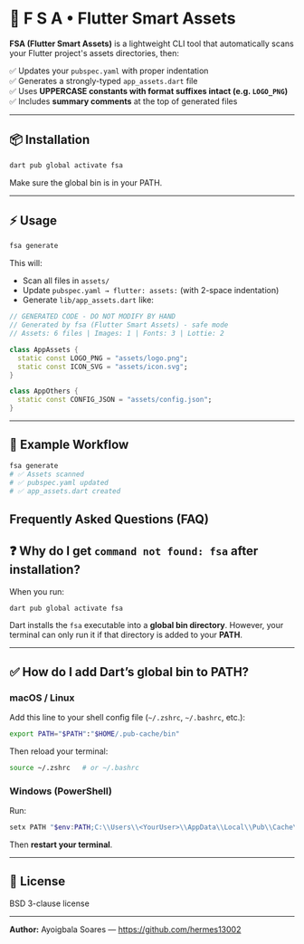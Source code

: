 # 🚀 F S A • Flutter Smart Assets

**FSA (Flutter Smart Assets)** is a lightweight CLI tool that automatically scans your Flutter project's assets directories, then:

✅ Updates your `pubspec.yaml` with proper indentation  
✅ Generates a strongly-typed `app_assets.dart` file  
✅ Uses **UPPERCASE constants with format suffixes intact (e.g. `LOGO_PNG`)**  
✅ Includes **summary comments** at the top of generated files  

---

## 📦 Installation

```sh
dart pub global activate fsa
```

Make sure the global bin is in your PATH.

---

## ⚡ Usage

```sh
fsa generate
```

This will:

- Scan all files in `assets/`
- Update `pubspec.yaml → flutter: assets:` (with 2-space indentation)
- Generate `lib/app_assets.dart` like:

```dart
// GENERATED CODE - DO NOT MODIFY BY HAND
// Generated by fsa (Flutter Smart Assets) - safe mode
// Assets: 6 files | Images: 1 | Fonts: 3 | Lottie: 2

class AppAssets {
  static const LOGO_PNG = "assets/logo.png";
  static const ICON_SVG = "assets/icon.svg";
}

class AppOthers {
  static const CONFIG_JSON = "assets/config.json";
}
```

---

## 🔧 Example Workflow

```sh
fsa generate
# ✅ Assets scanned
# ✅ pubspec.yaml updated
# ✅ app_assets.dart created
```

## Frequently Asked Questions (FAQ)

## ❓ Why do I get `command not found: fsa` after installation?

When you run:

```sh
dart pub global activate fsa
```

Dart installs the `fsa` executable into a **global bin directory**. However, your terminal can only run it if that directory is added to your **PATH**.

---

## ✅ How do I add Dart’s global bin to PATH?

### macOS / Linux

Add this line to your shell config file (`~/.zshrc`, `~/.bashrc`, etc.):

```sh
export PATH="$PATH":"$HOME/.pub-cache/bin"
```

Then reload your terminal:

```sh
source ~/.zshrc   # or ~/.bashrc
```

### Windows (PowerShell)

Run:

```powershell
setx PATH "$env:PATH;C:\\Users\\<YourUser>\\AppData\\Local\\Pub\\Cache\\bin"
```

Then **restart your terminal**.

---

## 📜 License

BSD 3-clause license

---

**Author:** Ayoigbala Soares — https://github.com/hermes13002
